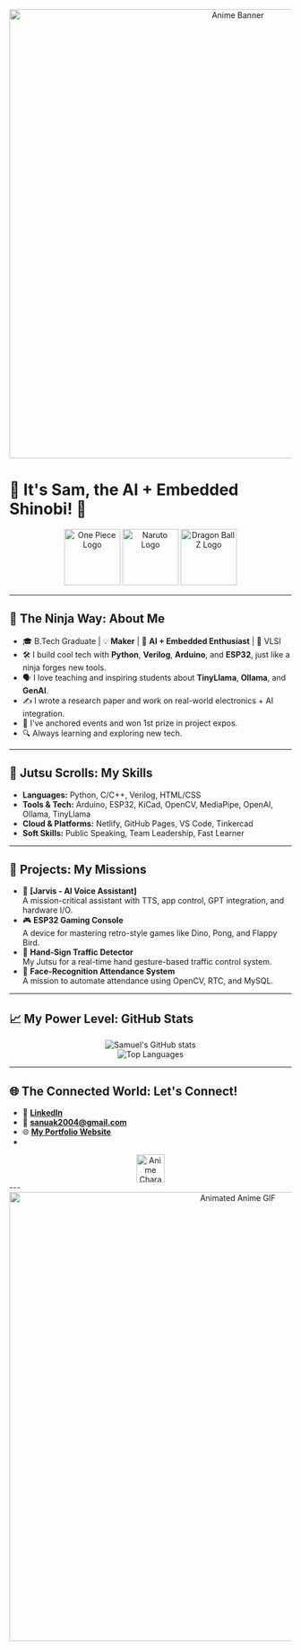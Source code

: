 <div align="center">
  <img src="https://i.imgur.com/K1Y4K8v.png" alt="Anime Banner" width="800"/>
</div>

# 👋 It's Sam, the AI + Embedded Shinobi! 🥷

<div align="center">
  <img src="https://i.imgur.com/g0tX8vQ.png" alt="One Piece Logo" height="100"/>
  <img src="https://i.imgur.com/39S5yXW.png" alt="Naruto Logo" height="100"/>
  <img src="https://i.imgur.com/P4w8y0N.png" alt="Dragon Ball Z Logo" height="100"/>
</div>

---

## 🚀 The Ninja Way: About Me

- 🎓 B.Tech Graduate | 💡 **Maker** | 🧠 **AI + Embedded Enthusiast** | 🔧 VLSI
- 🛠️ I build cool tech with **Python**, **Verilog**, **Arduino**, and **ESP32**, just like a ninja forges new tools.
- 🗣️ I love teaching and inspiring students about **TinyLlama**, **Ollama**, and **GenAI**.
- ✍️ I wrote a research paper and work on real-world electronics + AI integration.
- 🎤 I've anchored events and won 1st prize in project expos.
- 🔍 Always learning and exploring new tech.

---

## 🧰 Jutsu Scrolls: My Skills

- **Languages:** Python, C/C++, Verilog, HTML/CSS
- **Tools & Tech:** Arduino, ESP32, KiCad, OpenCV, MediaPipe, OpenAI, Ollama, TinyLlama
- **Cloud & Platforms:** Netlify, GitHub Pages, VS Code, Tinkercad
- **Soft Skills:** Public Speaking, Team Leadership, Fast Learner

---

## 🧠 Projects: My Missions

- 🚀 **[Jarvis - AI Voice Assistant]** <br/> A mission-critical assistant with TTS, app control, GPT integration, and hardware I/O.
- 🎮 **ESP32 Gaming Console** <br/> A device for mastering retro-style games like Dino, Pong, and Flappy Bird.
- 🧪 **Hand-Sign Traffic Detector** <br/> My Jutsu for a real-time hand gesture-based traffic control system.
- 📅 **Face-Recognition Attendance System** <br/> A mission to automate attendance using OpenCV, RTC, and MySQL.

---

## 📈 My Power Level: GitHub Stats

<div align="center">
  <img src="https://github-readme-stats.vercel.app/api?username=Abraham-Samuel470&show_icons=true&theme=react&hide_border=true" alt="Samuel's GitHub stats"/>
  <br/>
  <img src="https://github-readme-stats.vercel.app/api/top-langs/?username=Abraham-Samuel470&layout=compact&theme=react&hide_border=true" alt="Top Languages"/>
</div>

---

## 🌐 The Connected World: Let's Connect!

- 💼 **[LinkedIn](https://www.linkedin.com/in/abraham-samuel470/)**
- 📧 **sanuak2004@gmail.com**
- 🌐 **[My Portfolio Website](https://abrahamsamuel470.netlify.app/)**
- 
<div align="center">
  <img src="https://i.imgur.com/vHq0b1v.png" alt="Anime Character GIF" width="50" style="vertical-align: middle;"/>
</div>
---

<div align="center">
  <img src="https://i.imgur.com/wP42V3F.gif" alt="Animated Anime GIF" width="800"/>
</div>
